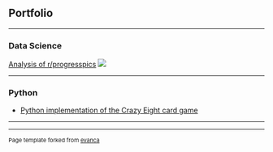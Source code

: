 ## Portfolio

---

### Data Science

[Analysis of r/progresspics](https://github.com/rhinophylla/r_progesspics)
<img src="images/dummy_thumbnail.jpg?raw=true"/>

---

### Python

- [Python implementation of the Crazy Eight card game](https://github.com/rhinophylla/Crazy_Eights)

---




---
<p style="font-size:11px">Page template forked from <a href="https://github.com/evanca/quick-portfolio">evanca</a></p>
<!-- Remove above link if you don't want to attibute -->
